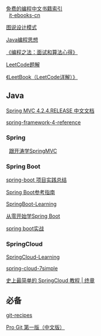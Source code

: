 [免费的编程中文书籍索引](http://siberiawolf.com/free_programming/index.html)  
 
[it-ebooks-cn](https://github.com/fuhmmin/it-ebooks-cn)

[图说设计模式](http://design-patterns.readthedocs.io/zh_CN/latest/index.html)

[Java编程思想](https://java.quanke.name/)  

[《编程之法：面试和算法心得》](https://www.gitbook.com/read/book/wizardforcel/the-art-of-programming-by-july)

[LeetCode题解](https://www.gitbook.com/read/book/siddontang/leetcode-solution)  

[《LeetBook（LeetCode详解）》](https://hk029.gitbooks.io/leetbook/content/)


## Java 
[Spring MVC 4.2.4.RELEASE 中文文档](http://blog.didispace.com/books/spring-mvc-4-tutorial/publish/21-1/introduction-to-spring-web-mvc-framework.html)

[spring-framework-4-reference](https://waylau.gitbooks.io/spring-framework-4-reference/)  

### Spring
 
[跟开涛学SpringMVC](http://jinnianshilongnian.iteye.com/blog/1752171)
 
### Spring Boot

[spring-boot 项目实践总结](https://github.com/timebusker/spring-boot)

[Spring Boot参考指南](http://blog.didispace.com/books/spring-boot-reference/)

[SpringBoot-Learning](https://github.com/dyc87112/SpringBoot-Learning)

[从零开始学Spring Boot](http://412887952-qq-com.iteye.com/)

[spring boot实战](http://blog.csdn.net/liaokailin/article/category/5765237)
 
### SpringCloud 

[SpringCloud-Learning](https://gitee.com/didispace/SpringCloud-Learning)

[spring-cloud-7simple](https://gitee.com/zhou666/spring-cloud-7simple)

[史上最简单的 SpringCloud 教程 | 终章](http://blog.csdn.net/forezp/article/details/70148833)

## 必备
[git-recipes](https://github.com/geeeeeeeeek/git-recipes/wiki)

[Pro Git 第一版（中文版）](https://www.kancloud.cn/thinkphp/pro-git)
